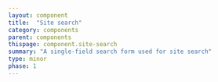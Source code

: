```yaml
---
layout: component
title:  "Site search"
category: components
parent: components
thispage: component.site-search
summary: "A single-field search form used for site search"
type: minor
phase: 1
---
```

